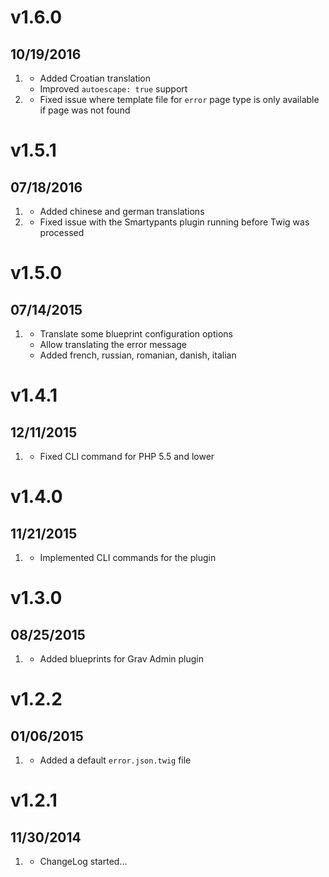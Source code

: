 # v1.6.0

## 10/19/2016

1. [](#improved)
    * Added Croatian translation
    * Improved `autoescape: true` support
1. [](#bugfix)
    * Fixed issue where template file for `error` page type is only available if page was not found

# v1.5.1

## 07/18/2016

1. [](#improved)
    * Added chinese and german translations
1. [](#bugfix)
    * Fixed issue with the Smartypants plugin running before Twig was processed

# v1.5.0

## 07/14/2015

1. [](#improved)
    * Translate some blueprint configuration options
    * Allow translating the error message
    * Added french, russian, romanian, danish, italian

# v1.4.1

## 12/11/2015

1. [](#bugfix)
    * Fixed CLI command for PHP 5.5 and lower

# v1.4.0

## 11/21/2015

1. [](#new)
    * Implemented CLI commands for the plugin

# v1.3.0

## 08/25/2015

1. [](#improved)
    * Added blueprints for Grav Admin plugin

# v1.2.2

## 01/06/2015

1. [](#new)
    * Added a default `error.json.twig` file

# v1.2.1

## 11/30/2014

1. [](#new)
    * ChangeLog started...
